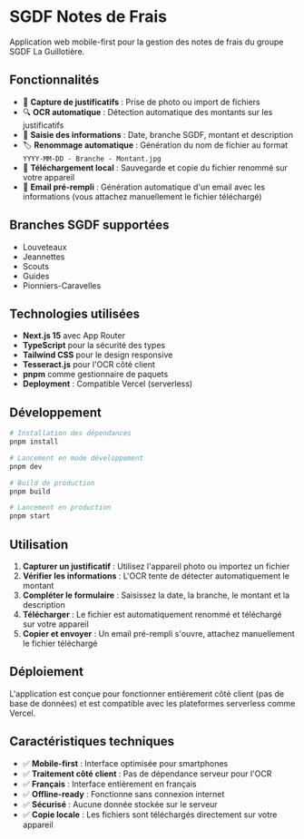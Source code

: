# SGDF Notes de Frais

Application web mobile-first pour la gestion des notes de frais du groupe SGDF La Guillotière.

## Fonctionnalités

- 📸 **Capture de justificatifs** : Prise de photo ou import de fichiers
- 🔍 **OCR automatique** : Détection automatique des montants sur les justificatifs
- 📝 **Saisie des informations** : Date, branche SGDF, montant et description
- 🏷️ **Renommage automatique** : Génération du nom de fichier au format `YYYY-MM-DD - Branche - Montant.jpg`
- 💾 **Téléchargement local** : Sauvegarde et copie du fichier renommé sur votre appareil
- 📧 **Email pré-rempli** : Génération automatique d'un email avec les informations (vous attachez manuellement le fichier téléchargé)

## Branches SGDF supportées

- Louveteaux
- Jeannettes
- Scouts
- Guides
- Pionniers-Caravelles

## Technologies utilisées

- **Next.js 15** avec App Router
- **TypeScript** pour la sécurité des types
- **Tailwind CSS** pour le design responsive
- **Tesseract.js** pour l'OCR côté client
- **pnpm** comme gestionnaire de paquets
- **Deployment** : Compatible Vercel (serverless)

## Développement

```bash
# Installation des dépendances
pnpm install

# Lancement en mode développement
pnpm dev

# Build de production
pnpm build

# Lancement en production
pnpm start
```

## Utilisation

1. **Capturer un justificatif** : Utilisez l'appareil photo ou importez un fichier
2. **Vérifier les informations** : L'OCR tente de détecter automatiquement le montant
3. **Compléter le formulaire** : Saisissez la date, la branche, le montant et la description
4. **Télécharger** : Le fichier est automatiquement renommé et téléchargé sur votre appareil
5. **Copier et envoyer** : Un email pré-rempli s'ouvre, attachez manuellement le fichier téléchargé

## Déploiement

L'application est conçue pour fonctionner entièrement côté client (pas de base de données) et est compatible avec les plateformes serverless comme Vercel.

## Caractéristiques techniques

- ✅ **Mobile-first** : Interface optimisée pour smartphones
- ✅ **Traitement côté client** : Pas de dépendance serveur pour l'OCR
- ✅ **Français** : Interface entièrement en français
- ✅ **Offline-ready** : Fonctionne sans connexion internet
- ✅ **Sécurisé** : Aucune donnée stockée sur le serveur
- ✅ **Copie locale** : Les fichiers sont téléchargés directement sur votre appareil